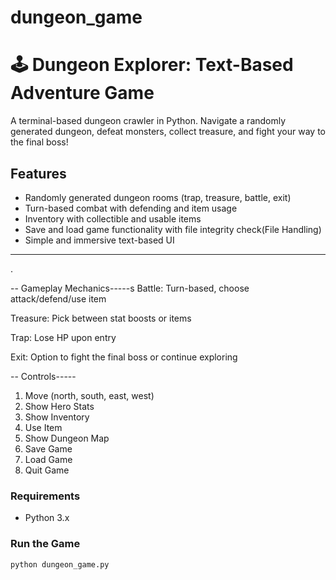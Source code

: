 # dungeon_game
# 🕹️ Dungeon Explorer: Text-Based Adventure Game

A terminal-based dungeon crawler in Python. Navigate a randomly generated dungeon, defeat monsters, collect treasure, and fight your way to the final boss!

##  Features

-  Randomly generated dungeon rooms (trap, treasure, battle, exit)
-  Turn-based combat with defending and item usage
-  Inventory with collectible and usable items
-  Save and load game functionality with file integrity check(File Handling)
-  Simple and immersive text-based UI

---
.

-- Gameplay Mechanics-----s
Battle: Turn-based, choose attack/defend/use item

Treasure: Pick between stat boosts or items

Trap: Lose HP upon entry

Exit: Option to fight the final boss or continue exploring

-- Controls-----

1. Move (north, south, east, west)
2. Show Hero Stats
3. Show Inventory
4. Use Item
5. Show Dungeon Map
6. Save Game
7. Load Game
8. Quit Game



### Requirements
- Python 3.x

### Run the Game
```bash
python dungeon_game.py
